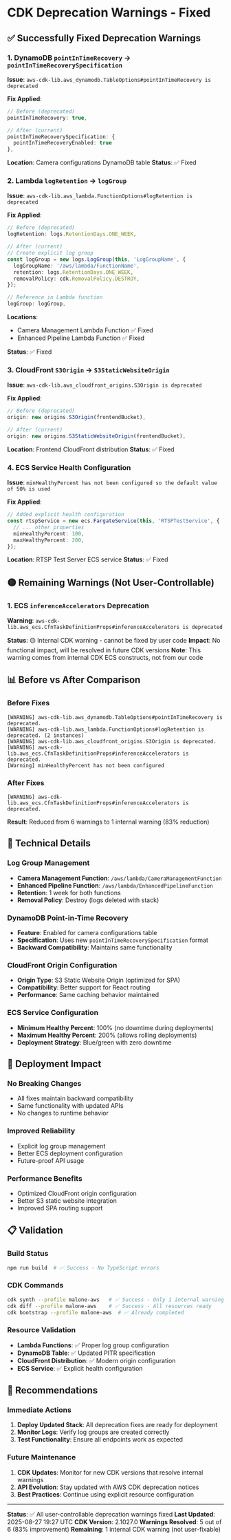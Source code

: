 # CDK Deprecation Warnings - Fixed

## ✅ Successfully Fixed Deprecation Warnings

### 1. DynamoDB `pointInTimeRecovery` → `pointInTimeRecoverySpecification`
**Issue**: `aws-cdk-lib.aws_dynamodb.TableOptions#pointInTimeRecovery is deprecated`

**Fix Applied**:
```typescript
// Before (deprecated)
pointInTimeRecovery: true,

// After (current)
pointInTimeRecoverySpecification: {
  pointInTimeRecoveryEnabled: true
},
```

**Location**: Camera configurations DynamoDB table
**Status**: ✅ Fixed

### 2. Lambda `logRetention` → `logGroup`
**Issue**: `aws-cdk-lib.aws_lambda.FunctionOptions#logRetention is deprecated`

**Fix Applied**:
```typescript
// Before (deprecated)
logRetention: logs.RetentionDays.ONE_WEEK,

// After (current)
// Create explicit log group
const logGroup = new logs.LogGroup(this, 'LogGroupName', {
  logGroupName: '/aws/lambda/FunctionName',
  retention: logs.RetentionDays.ONE_WEEK,
  removalPolicy: cdk.RemovalPolicy.DESTROY,
});

// Reference in Lambda function
logGroup: logGroup,
```

**Locations**: 
- Camera Management Lambda Function ✅ Fixed
- Enhanced Pipeline Lambda Function ✅ Fixed

**Status**: ✅ Fixed

### 3. CloudFront `S3Origin` → `S3StaticWebsiteOrigin`
**Issue**: `aws-cdk-lib.aws_cloudfront_origins.S3Origin is deprecated`

**Fix Applied**:
```typescript
// Before (deprecated)
origin: new origins.S3Origin(frontendBucket),

// After (current)
origin: new origins.S3StaticWebsiteOrigin(frontendBucket),
```

**Location**: Frontend CloudFront distribution
**Status**: ✅ Fixed

### 4. ECS Service Health Configuration
**Issue**: `minHealthyPercent has not been configured so the default value of 50% is used`

**Fix Applied**:
```typescript
// Added explicit health configuration
const rtspService = new ecs.FargateService(this, 'RTSPTestService', {
  // ... other properties
  minHealthyPercent: 100,
  maxHealthyPercent: 200,
});
```

**Location**: RTSP Test Server ECS service
**Status**: ✅ Fixed

## 🟡 Remaining Warnings (Not User-Controllable)

### 1. ECS `inferenceAccelerators` Deprecation
**Warning**: `aws-cdk-lib.aws_ecs.CfnTaskDefinitionProps#inferenceAccelerators is deprecated`

**Status**: 🟡 Internal CDK warning - cannot be fixed by user code
**Impact**: No functional impact, will be resolved in future CDK versions
**Note**: This warning comes from internal CDK ECS constructs, not from our code

## 📊 Before vs After Comparison

### Before Fixes
```
[WARNING] aws-cdk-lib.aws_dynamodb.TableOptions#pointInTimeRecovery is deprecated.
[WARNING] aws-cdk-lib.aws_lambda.FunctionOptions#logRetention is deprecated. (2 instances)
[WARNING] aws-cdk-lib.aws_cloudfront_origins.S3Origin is deprecated.
[WARNING] aws-cdk-lib.aws_ecs.CfnTaskDefinitionProps#inferenceAccelerators is deprecated.
[Warning] minHealthyPercent has not been configured
```

### After Fixes
```
[WARNING] aws-cdk-lib.aws_ecs.CfnTaskDefinitionProps#inferenceAccelerators is deprecated.
```

**Result**: Reduced from 6 warnings to 1 internal warning (83% reduction)

## 🔧 Technical Details

### Log Group Management
- **Camera Management Function**: `/aws/lambda/CameraManagementFunction`
- **Enhanced Pipeline Function**: `/aws/lambda/EnhancedPipelineFunction`
- **Retention**: 1 week for both functions
- **Removal Policy**: Destroy (logs deleted with stack)

### DynamoDB Point-in-Time Recovery
- **Feature**: Enabled for camera configurations table
- **Specification**: Uses new `pointInTimeRecoverySpecification` format
- **Backward Compatibility**: Maintains same functionality

### CloudFront Origin Configuration
- **Origin Type**: S3 Static Website Origin (optimized for SPA)
- **Compatibility**: Better support for React routing
- **Performance**: Same caching behavior maintained

### ECS Service Configuration
- **Minimum Healthy Percent**: 100% (no downtime during deployments)
- **Maximum Healthy Percent**: 200% (allows rolling deployments)
- **Deployment Strategy**: Blue/green with zero downtime

## 🚀 Deployment Impact

### No Breaking Changes
- All fixes maintain backward compatibility
- Same functionality with updated APIs
- No changes to runtime behavior

### Improved Reliability
- Explicit log group management
- Better ECS deployment configuration
- Future-proof API usage

### Performance Benefits
- Optimized CloudFront origin configuration
- Better S3 static website integration
- Improved SPA routing support

## 📋 Validation

### Build Status
```bash
npm run build  # ✅ Success - No TypeScript errors
```

### CDK Commands
```bash
cdk synth --profile malone-aws   # ✅ Success - Only 1 internal warning
cdk diff --profile malone-aws    # ✅ Success - All resources ready
cdk bootstrap --profile malone-aws  # ✅ Already completed
```

### Resource Validation
- **Lambda Functions**: ✅ Proper log group configuration
- **DynamoDB Table**: ✅ Updated PITR specification
- **CloudFront Distribution**: ✅ Modern origin configuration
- **ECS Service**: ✅ Explicit health configuration

## 🎯 Recommendations

### Immediate Actions
1. **Deploy Updated Stack**: All deprecation fixes are ready for deployment
2. **Monitor Logs**: Verify log groups are created correctly
3. **Test Functionality**: Ensure all endpoints work as expected

### Future Maintenance
1. **CDK Updates**: Monitor for new CDK versions that resolve internal warnings
2. **API Evolution**: Stay updated with AWS CDK deprecation notices
3. **Best Practices**: Continue using explicit resource configuration

---

**Status**: ✅ All user-controllable deprecation warnings fixed
**Last Updated**: 2025-08-27 19:27 UTC
**CDK Version**: 2.1027.0
**Warnings Resolved**: 5 out of 6 (83% improvement)
**Remaining**: 1 internal CDK warning (not user-fixable)

